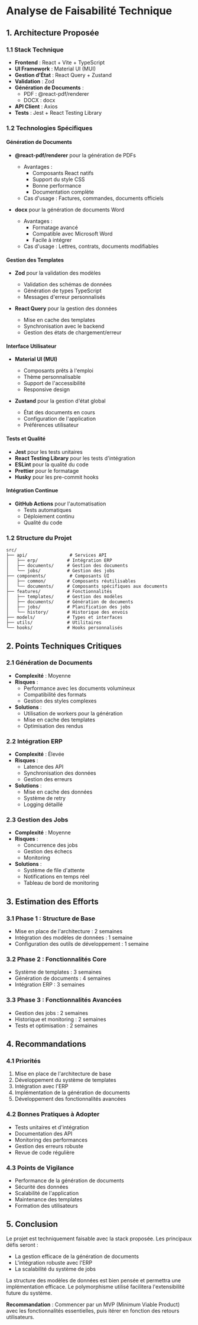 # Analyse de Faisabilité Technique

## 1. Architecture Proposée

### 1.1 Stack Technique
- **Frontend** : React + Vite + TypeScript
- **UI Framework** : Material UI (MUI)
- **Gestion d'État** : React Query + Zustand
- **Validation** : Zod
- **Génération de Documents** : 
  - PDF : @react-pdf/renderer
  - DOCX : docx
- **API Client** : Axios
- **Tests** : Jest + React Testing Library

### 1.2 Technologies Spécifiques

#### Génération de Documents
- **@react-pdf/renderer** pour la génération de PDFs
  - Avantages :
    - Composants React natifs
    - Support du style CSS
    - Bonne performance
    - Documentation complète
  - Cas d'usage : Factures, commandes, documents officiels

- **docx** pour la génération de documents Word
  - Avantages :
    - Formatage avancé
    - Compatible avec Microsoft Word
    - Facile à intégrer
  - Cas d'usage : Lettres, contrats, documents modifiables

#### Gestion des Templates
- **Zod** pour la validation des modèles
  - Validation des schémas de données
  - Génération de types TypeScript
  - Messages d'erreur personnalisés

- **React Query** pour la gestion des données
  - Mise en cache des templates
  - Synchronisation avec le backend
  - Gestion des états de chargement/erreur

#### Interface Utilisateur
- **Material UI (MUI)**
  - Composants prêts à l'emploi
  - Thème personnalisable
  - Support de l'accessibilité
  - Responsive design

- **Zustand** pour la gestion d'état global
  - État des documents en cours
  - Configuration de l'application
  - Préférences utilisateur

#### Tests et Qualité
- **Jest** pour les tests unitaires
- **React Testing Library** pour les tests d'intégration
- **ESLint** pour la qualité du code
- **Prettier** pour le formatage
- **Husky** pour les pre-commit hooks

#### Intégration Continue
- **GitHub Actions** pour l'automatisation
  - Tests automatiques
  - Déploiement continu
  - Qualité du code

### 1.2 Structure du Projet
```
src/
├── api/                # Services API
│   ├── erp/           # Intégration ERP
│   ├── documents/     # Gestion des documents
│   └── jobs/          # Gestion des jobs
├── components/         # Composants UI
│   ├── common/        # Composants réutilisables
│   └── documents/     # Composants spécifiques aux documents
├── features/          # Fonctionnalités
│   ├── templates/     # Gestion des modèles
│   ├── documents/     # Génération de documents
│   ├── jobs/          # Planification des jobs
│   └── history/       # Historique des envois
├── models/            # Types et interfaces
├── utils/             # Utilitaires
└── hooks/             # Hooks personnalisés
```

## 2. Points Techniques Critiques

### 2.1 Génération de Documents
- **Complexité** : Moyenne
- **Risques** : 
  - Performance avec les documents volumineux
  - Compatibilité des formats
  - Gestion des styles complexes
- **Solutions** :
  - Utilisation de workers pour la génération
  - Mise en cache des templates
  - Optimisation des rendus

### 2.2 Intégration ERP
- **Complexité** : Élevée
- **Risques** :
  - Latence des API
  - Synchronisation des données
  - Gestion des erreurs
- **Solutions** :
  - Mise en cache des données
  - Système de retry
  - Logging détaillé

### 2.3 Gestion des Jobs
- **Complexité** : Moyenne
- **Risques** :
  - Concurrence des jobs
  - Gestion des échecs
  - Monitoring
- **Solutions** :
  - Système de file d'attente
  - Notifications en temps réel
  - Tableau de bord de monitoring

## 3. Estimation des Efforts

### 3.1 Phase 1 : Structure de Base
- Mise en place de l'architecture : 2 semaines
- Intégration des modèles de données : 1 semaine
- Configuration des outils de développement : 1 semaine

### 3.2 Phase 2 : Fonctionnalités Core
- Système de templates : 3 semaines
- Génération de documents : 4 semaines
- Intégration ERP : 3 semaines

### 3.3 Phase 3 : Fonctionnalités Avancées
- Gestion des jobs : 2 semaines
- Historique et monitoring : 2 semaines
- Tests et optimisation : 2 semaines

## 4. Recommandations

### 4.1 Priorités
1. Mise en place de l'architecture de base
2. Développement du système de templates
3. Intégration avec l'ERP
4. Implémentation de la génération de documents
5. Développement des fonctionnalités avancées

### 4.2 Bonnes Pratiques à Adopter
- Tests unitaires et d'intégration
- Documentation des API
- Monitoring des performances
- Gestion des erreurs robuste
- Revue de code régulière

### 4.3 Points de Vigilance
- Performance de la génération de documents
- Sécurité des données
- Scalabilité de l'application
- Maintenance des templates
- Formation des utilisateurs

## 5. Conclusion

Le projet est techniquement faisable avec la stack proposée. Les principaux défis seront :
- La gestion efficace de la génération de documents
- L'intégration robuste avec l'ERP
- La scalabilité du système de jobs

La structure des modèles de données est bien pensée et permettra une implémentation efficace. Le polymorphisme utilisé facilitera l'extensibilité future du système.

**Recommandation** : Commencer par un MVP (Minimum Viable Product) avec les fonctionnalités essentielles, puis itérer en fonction des retours utilisateurs. 